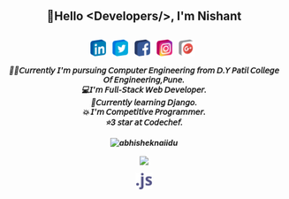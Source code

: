 <div>
   <h2 align="center">👋Hello &ltDevelopers/&gt, I'm Nishant <h2>
</div>     
<h5 align="center">
<p align='center'>
   <a href="https://www.linkedin.com/in/nishant-handge-618673190/"><img height="30" src="https://github.com/Nishant127/Nishant127/blob/main/github%20images/iconfinder_social_media_isometric_14-linkedin_3529657.png"></a>&nbsp;&nbsp;
<a href="https://twitter.com/nishant_127000"><img height="30" src="https://github.com/Nishant127/Nishant127/blob/main/github%20images/iconfinder_social_media_isometric_6-twitter_3529664.png"></a>&nbsp;&nbsp;
<a href="https://www.facebook.com/nishant.handge"><img height="30" src="https://github.com/Nishant127/Nishant127/blob/main/github%20images/iconfinder_social_media_isometric_1-facebook_3529651.png"></a>&nbsp;&nbsp;
<a href="https://www.instagram.com/nishant_127/"><img height="30" src="https://github.com/Nishant127/Nishant127/blob/main/github%20images/iconfinder_social_media_isometric_3-instagram_3529653.png"></a>&nbsp;&nbsp;
 <a href="mailto:handgenishant@gmail.com"><img height="30" src="https://github.com/Nishant127/Nishant127/blob/main/github%20images/iconfinder_social_media_isometric_15-google-plus_3529685.png"></a>&nbsp;&nbsp;
 </p>
  
  <p align="center">
	👨‍🎓𝘊𝘶𝘳𝘳𝘦𝘯𝘵𝘭𝘺 𝘐'𝘮 𝘱𝘶𝘳𝘴𝘶𝘪𝘯𝘨 𝘊𝘰𝘮𝘱𝘶𝘵𝘦𝘳 𝘌𝘯𝘨𝘪𝘯𝘦𝘦𝘳𝘪𝘯𝘨 𝘧𝘳𝘰𝘮 𝘋.𝘠 𝘗𝘢𝘵𝘪𝘭 𝘊𝘰𝘭𝘭𝘦𝘨𝘦 𝘖𝘧 𝘌𝘯𝘨𝘪𝘯𝘦𝘦𝘳𝘪𝘯𝘨,𝘗𝘶𝘯𝘦.
	<br>
	💻𝘐'𝘮 𝘍𝘶𝘭𝘭-𝘚𝘵𝘢𝘤𝘬 𝘞𝘦𝘣 𝘋𝘦𝘷𝘦𝘭𝘰𝘱𝘦𝘳.
	<br> 
	🚀𝘊𝘶𝘳𝘳𝘦𝘯𝘵𝘭𝘺 𝘭𝘦𝘢𝘳𝘯𝘪𝘯𝘨 𝘋𝘫𝘢𝘯𝘨𝘰.
	<br>
	 💥 𝘐'𝘮 𝘊𝘰𝘮𝘱𝘦𝘵𝘪𝘵𝘪𝘷𝘦 𝘗𝘳𝘰𝘨𝘳𝘢𝘮𝘮𝘦𝘳.
	<br> 
	⭐3 𝘴𝘵𝘢𝘳 𝘢𝘵 𝘊𝘰𝘥𝘦𝘤𝘩𝘦𝘧.
   </p>    
  
  <p align="center"> <img src="https://github-readme-stats.vercel.app/api?username=Nishant127&show_icons=true&theme=gotham" alt="abhisheknaiidu" />
  <p align="center"><img height=175 align="center" src="https://github-readme-stats.vercel.app/api/top-langs/?username=Nishant127&hide=c%23,powershell,java&title_color=2aa889&text_color=99d1ce&icon_color=2bbc8a&bg_color=0c1014&langs_count=8&layout=compact" />


<p align="center">
	<code><img height="30" src="https://github.com/Nishant127/Nishant127/blob/main/github%20images/javascript-icon.svg"><code>
	</p
